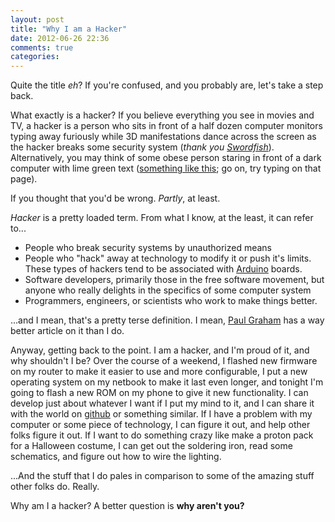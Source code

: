 ```yaml
---
layout: post
title: "Why I am a Hacker"
date: 2012-06-26 22:36
comments: true
categories: 
---
```

Quite the title *eh*? If you're confused, and you probably are, let's take a step back.

What exactly is a hacker? If you believe everything you see in movies and TV, a hacker is a person who sits in front of a half dozen computer monitors typing away furiously while 3D manifestations dance across the screen as the hacker breaks some security system (*thank you [Swordfish][Swordfish]*). Alternatively, you may think of some obese person staring in front of a dark computer with lime green text ([something like this](http://hackertyper.net/134076482139); go on, try typing on that page).

If you thought that you'd be wrong. *Partly*, at least.

*Hacker* is a pretty loaded term. From what I know, at the least, it can refer to...

* People who break security systems by unauthorized means
* People who "hack" away at technology to modify it or push it's limits. These types of hackers tend to be associated with [Arduino][Arduino] boards.
* Software developers, primarily those in the free software movement, but anyone who really delights in the specifics of some computer system
* Programmers, engineers, or scientists who work to make things better.

...and I mean, that's a pretty terse definition. I mean, [Paul Graham](http://paulgraham.com/gba.html) has a way better article on it than I do.

Anyway, getting back to the point. I am a hacker, and I'm proud of it, and why shouldn't I be? Over the course of a weekend, I flashed new firmware on my router to make it easier to use and more configurable, I put a new operating system on my netbook to make it last even longer, and tonight I'm going to flash a new ROM on my phone to give it new functionality. I can develop just about whatever I want if I put my mind to it, and I can share it with the world on [github](http://github.com) or something similar. If I have a problem with my computer or some piece of technology, I can figure it out, and help other folks figure it out. If I want to do something crazy like make a proton pack for a Halloween costume, I can get out the soldering iron, read some schematics, and figure out how to wire the lighting.

...And the stuff that I do pales in comparison to some of the amazing stuff other folks do. Really.

Why am I a hacker? A better question is **why aren't you?**

[Swordfish]: http://www.imdb.com/title/tt0244244/
[Arduino]: http://www.arduino.cc/
